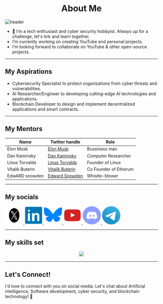 <h1 style="text-align: center;">About Me</h1>                                             
  



![header](https://github.com/wekesaryan/wekesaryan/assets/113826742/4784760a-f1d6-4d3e-8b24-8b8f30e2ead9)

- 👀 I’m a tech enthusiast and cyber security hobbyist. Always up for a challenge, let's link and learn together.
- I’m currently working on creating YouTube and personal projects.
-  I’m looking forward to collaborate on YouTube & other open-source projects.

---------------------------------

  ##  My Aspirations 
-  Cybersecurity Specialist to protect organizations from cyber threats and vulnerabilities.
-  AI Researcher/Engineer to developing cutting-edge AI technologies and applications.
-  Blockchain Developer to design and implement decentralized applications and smart contracts.


-------------------------


  ## My Mentors

|  Name           |   Twitter handle                                |  Role               |
|-----------------|-------------------------------------------------|---------------------|
| Elon Musk       | [Elon Musk](https://x.com/elonmusk)             | Bussiness man
| Dan Kaminsky    | [Dan Kaminsky](https://x.com/dakami)            | Computer Researcher
| Linus Torvalds  | [Linus Torvalds](https://x.com/Linus__Torvalds) | Founder of Linux
| Vitalik Buterin | [Vitalik Buterin](https://x.com/VitalikButerin) | Co Founder of Etherum
| EdwARD snowden  | [Edward Snowden](https://x.com/Snowden)         | Whistle-blower 


 -----------------------------
 
##  My socials
                 
                                        
<a href="https://x.com/vex_ryan">
  <img src="images/twitter_x.svg" alt="X formerly TWITTER" width="60" height="60">
</a>


 <a href="https://linkedin.com/ryan-wekesa254">
  <img src="images/linkedin.svg" alt="LINKEDIN" width="60" height="60">
</a>


<a href="https://bsky.app/profile/vexryan.bsky.social">
  <img src="images/bluesky.svg" alt="BLUESKY" width="60" height="60">
</a>

<a href="https://youtube.com/@thought_torrent">
  <img src="images/YouTube.png" alt="YOUTUBE" width="60" height="60">
</a>

<a href="https://discord.gg/jEQXeN4aTJ">
  <img src="images/discord.svg" alt="DISCORD" width="60" height="60">
</a>

<a href="https://t.me/techtrendskenya">
  <img src="images/telegram.svg" alt="TELEGRAM" width="60" height="60">
</a>                


  --------------------------------
  

 ##  My skills set                                                                                                                                                                                                        
<p align="center">
  <a href="https://skillicons.dev">
    <img src="https://skillicons.dev/icons?i=git,html,css,js,python,java,cs,go,rust,flutter,kotlin,react,solidity,wordpress,anaconda,kubernetes,docker,figma,blender,bash,firebase,mongodb,postgres,mysql" />
  </a>
</p>                    


--------------------------------



## Let's Connect!
I'd love to connect with you on social media. Let's chat about Artificial intelligence, Software development, cyber security, and blockchain technology! 💬

  
